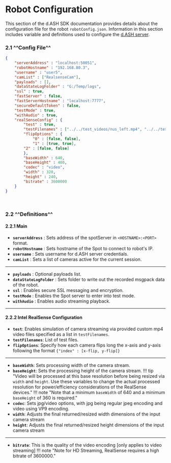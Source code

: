 # Robot Configuration

This section of the d.ASH SDK documentation provides details about the configuration file for the robot `robotConfig.json`. Information in this section includes variable and definitions used to configure the [d.ASH server](../index.md#dash-server).

### 2.1 ^^Config File^^
``` json
{
    "serverAddress" : "localhost:50051",
    "robotHostname" : "192.168.80.3",
    "username" : "user5",
    "camList" : ["RealsenseCam"],
    "payloads" : [],
    "dataStateLogFolder" : "G:/Temp/logs",
    "ssl" : true,
    "fastServer" : false,
    "fastServerHostname" : "localhost:7777",
    "secureDefaultToken" : false,
    "testMode" : true,
    "withAudio" : true,
    "realSenseConfig" : {
        "test" : true,
        "testFilenames" : ["../../test_videos/nus_left.mp4", "../../test_videos/nus_center.mp4","../../test_videos/nus_right.mp4"],
        "flipOptions" : {
            "0" : [false, false],
            "1" : [true, true],
        "2" : [false, false]
        },
        "baseWidth" : 640,
        "baseHeight" : 480,
        "codec" : "video",
        "width" : 320,
        "height" : 240,
        "bitrate" : 3600000
    }
}
```
<p>&nbsp;</p>

### 2.2 ^^Definitions^^

#### 2.2.1 Main

- **`serverAddress`** : Sets address of the spotServer in `<HOSTNAME>:<PORT>` format.
- **`robotHostname`** : Sets hostname of the Spot to connect to robot's IP.
- **`username`** : Sets username for d.ASH server credentials.
- **`camList`** : Sets a list of cameras active for the current session.
---
- **`payloads`** : Optional payloads list.
- **`dataStateLogFolder`** : Sets folder to write out the recorded msgpack data of the robot.
- **`ssl`** : Enables secure SSL messaging and encryption.
- **`testMode`** : Enables the Spot server to enter into test mode.
- **`withAudio`** : Enables audio streaming playback.

---
#### 2.2.2 Intel RealSense Configuration

- **`test`**: Enables simulation of camera streaming via provided custom mp4 video files specified as a list in `testFilenames`.
- **`testFilenames`**: List of test files.
- **`flipOptions`**: Specify how each camera flips long the x-axis and y-axis following the format `{"index" : [x-flip, y-flip]}`
---
- **`baseWidth`**: Sets processing width of the camera stream. 
- **`baseHeight`**: Sets the processing height of the camera stream. 
!!! tip "Video will be processed at this base resolution before being resized via `width` and `height`. Use these variables to change the actual processed resolution for power/efficiency considerations of the RealSense devices."
!!! note "Note that a minimum `baseWidth` of 640 and a minimum `baseHeight` of 360 is required."
- **`codec`**: Sets jpg/video options, with jpg being regular jpeg encoding and video using VP9 encoding. 
- **`width`**: Adjusts the final returned/resized width dimensions of the input camera stream
- **`height`**: Adjusts the final returned/resized height dimensions of the input camera stream
---

- **`bitrate`**:  This is the quality of the video encoding [only applies to video streaming]
!!! note "Note for HD Streaming, RealSense requires a high bitrate of 3600000."